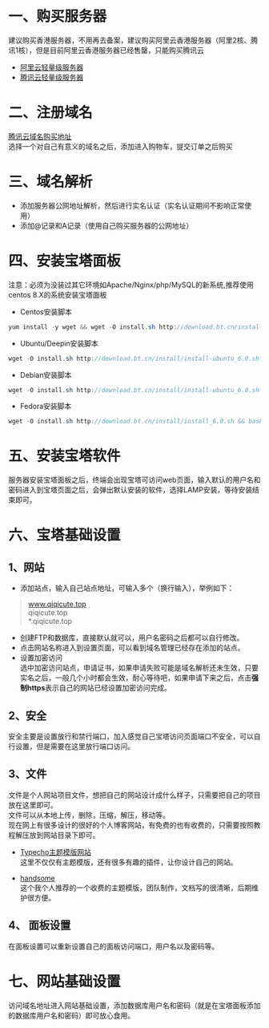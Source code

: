 # 一、购买服务器
建议购买香港服务器，不用再去备案，建议购买阿里云香港服务器（阿里2核、腾讯1核），但是目前阿里云香港服务器已经售罄，只能购买腾讯云
- [阿里云轻量级服务器](https://www.aliyun.com/product/swas)
- [腾讯云轻量级服务器](https://buy.cloud.tencent.com/lighthouse?region=5&blueprintType=PURE_OS&blueprintId=lhbp-8l0svqtk&bundleId=bundle_linux_sml1_1t&rule=true)

# 二、注册域名
[腾讯云域名购买地址](https://buy.cloud.tencent.com/domain?domain=lily&tlds=.com)  
选择一个对自己有意义的域名之后，添加进入购物车，提交订单之后购买  

# 三、域名解析
- 添加服务器公网地址解析，然后进行实名认证（实名认证期间不影响正常使用）
- 添加@记录和A记录（使用自己购买服务器的公网地址）

# 四、安装宝塔面板

注意：必须为没装过其它环境如Apache/Nginx/php/MySQL的新系统,推荐使用centos 8.X的系统安装宝塔面板  

- Centos安装脚本  
```java
yum install -y wget && wget -O install.sh http://download.bt.cn/install/install_6.0.sh && sh install.sh
```

- Ubuntu/Deepin安装脚本
```java
wget -O install.sh http://download.bt.cn/install/install-ubuntu_6.0.sh && sudo bash install.sh
```

- Debian安装脚本
```java
wget -O install.sh http://download.bt.cn/install/install-ubuntu_6.0.sh && bash install.sh
```

- Fedora安装脚本
```java
wget -O install.sh http://download.bt.cn/install/install_6.0.sh && bash install.sh
```

# 五、安装宝塔软件
服务器安装宝塔面板之后，终端会出现宝塔可访问web页面，输入默认的用户名和密码进入到宝塔页面之后，会弹出默认安装的软件，选择LAMP安装，等待安装结束即可。

# 六、宝塔基础设置

## 1、网站
- 添加站点，输入自己站点地址，可输入多个（换行输入），举例如下：
> www.qiqicute.top  
> qiqicute.top  
> *.qiqicute.top  

- 创建FTP和数据库，直接默认就可以，用户名密码之后都可以自行修改。 
- 点击网站名称进入到设置页面，可以看到域名管理已经存在添加的站点。  
- 设置加密访问  
选中加密访问站点，申请证书，如果申请失败可能是域名解析还未生效，只要实名之后，一般几个小时都会生效，耐心等待吧，如果申请下来之后，点击**强制https**表示自己的网站已经设置加密访问完成。  
  
## 2、安全
安全主要是设置放行和禁行端口，加入感觉自己宝塔访问页面端口不安全，可以自行设置，但是需要在这里放行端口访问。  

## 3、文件
文件是个人网站项目文件，想把自己的网站设计成什么样子，只需要把自己的项目放在这里即可。  
文件可以从本地上传，删除，压缩，解压，移动等。  
现在网上有很多设计的很好的个人博客网站，有免费的也有收费的，只需要按照教程解压放到网站目录下即可。
- [Typecho主题模版网站](https://typecho.me/)  
这里不仅仅有主题模版，还有很多有趣的插件，让你设计自己的网站。
  
- [handsome](https://www.ihewro.com/archives/489/)  
这个我个人推荐的一个收费的主题模版，团队制作，文档写的很清晰，后期维护很方便。  
  
## 4、 面板设置
在面板设置可以重新设置自己的面板访问端口，用户名以及密码等。

# 七、网站基础设置
访问域名地址进入网站基础设置，添加数据库用户名和密码（就是在宝塔面板添加的数据库用户名和密码）即可放心食用。  

  





